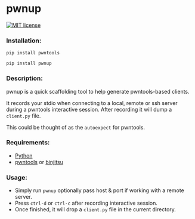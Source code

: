 # pwnup

[![MIT license](http://img.shields.io/badge/license-MIT-brightgreen.svg)](http://opensource.org/licenses/MIT)

### Installation:

`pip install pwntools`

`pip install pwnup`

### Description:

pwnup is a quick scaffolding tool to help generate pwntools-based clients.

It records your stdio when connecting to a local, remote or ssh server during a pwntools interactive session.  After recording it will dump a `client.py` file.

This could be thought of as the `autoexpect` for pwntools.

### Requirements:
- [Python](https://www.python.org/)
- [pwntools](https://github.com/Gallopsled/pwntools) or [binjitsu](https://github.com/binjitsu/binjitsu)

### Usage:

- Simply run `pwnup` optionally pass host & port if working with a remote server.
- Press `ctrl-d` or `ctrl-c` after recording interactive session.
- Once finished, it will drop a `client.py` file in the current directory.

